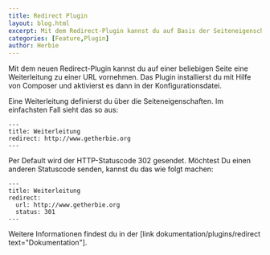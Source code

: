 ```yaml
---
title: Redirect Plugin
layout: blog.html
excerpt: Mit dem Redirect-Plugin kannst du auf Basis der Seiteneigenschaften eine Weiterleitung vornehmen. 
categories: [Feature,Plugin]
author: Herbie
---
```


Mit dem neuen Redirect-Plugin kannst du auf einer beliebigen Seite eine Weiterleitung zu einer URL vornehmen.
Das Plugin installierst du mit Hilfe von Composer und aktivierst es dann in der Konfigurationsdatei.

Eine Weiterleitung definierst du über die Seiteneigenschaften. Im einfachsten Fall sieht das so aus: 
        
    ---
    title: Weiterleitung
    redirect: http://www.getherbie.org
    ---

Per Default wird der HTTP-Statuscode 302 gesendet. Möchtest Du einen anderen Statuscode senden, kannst du das
wie folgt machen:
 
    ---
    title: Weiterleitung
    redirect:
      url: http://www.getherbie.org
      status: 301
    ---
 
Weitere Informationen findest du in der [link dokumentation/plugins/redirect text="Dokumentation"].
